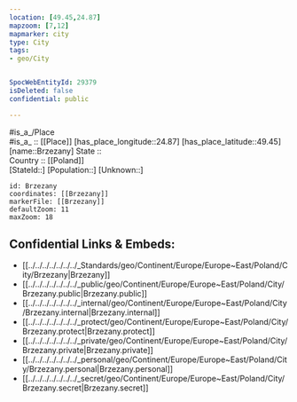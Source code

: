 ```yaml
---
location: [49.45,24.87] 
mapzoom: [7,12] 
mapmarker: city 
type: City
tags:
- geo/City


SpocWebEntityId: 29379
isDeleted: false
confidential: public

---
```

#is_a_/Place  
#is_a_ :: [[Place]] 
[has_place_longitude::24.87] 
[has_place_latitude::49.45] 
[name::Brzezany] 
State ::  
Country :: [[Poland]]  
[StateId::] 
[Population::] 
[Unknown::] 


```leaflet
id: Brzezany
coordinates: [[Brzezany]] 
markerFile: [[Brzezany]] 
defaultZoom: 11 
maxZoom: 18
```


## Confidential Links & Embeds: 
- [[../../../../../../../_Standards/geo/Continent/Europe/Europe~East/Poland/City/Brzezany|Brzezany]] 
- [[../../../../../../../_public/geo/Continent/Europe/Europe~East/Poland/City/Brzezany.public|Brzezany.public]] 
- [[../../../../../../../_internal/geo/Continent/Europe/Europe~East/Poland/City/Brzezany.internal|Brzezany.internal]] 
- [[../../../../../../../_protect/geo/Continent/Europe/Europe~East/Poland/City/Brzezany.protect|Brzezany.protect]] 
- [[../../../../../../../_private/geo/Continent/Europe/Europe~East/Poland/City/Brzezany.private|Brzezany.private]] 
- [[../../../../../../../_personal/geo/Continent/Europe/Europe~East/Poland/City/Brzezany.personal|Brzezany.personal]] 
- [[../../../../../../../_secret/geo/Continent/Europe/Europe~East/Poland/City/Brzezany.secret|Brzezany.secret]] 
